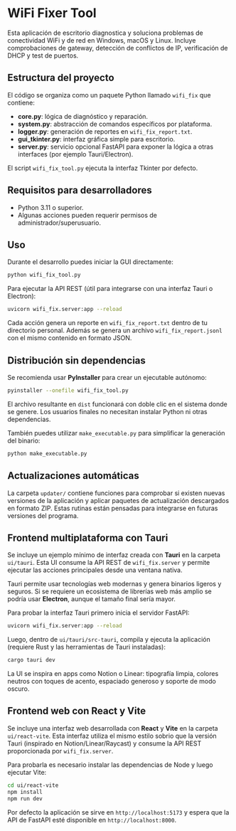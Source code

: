 # WiFi Fixer Tool

Esta aplicación de escritorio diagnostica y soluciona problemas de conectividad WiFi y de red en Windows, macOS y Linux. Incluye comprobaciones de gateway, detección de conflictos de IP, verificación de DHCP y test de puertos.

## Estructura del proyecto

El código se organiza como un paquete Python llamado `wifi_fix` que contiene:

- **core.py**: lógica de diagnóstico y reparación.
- **system.py**: abstracción de comandos específicos por plataforma.
- **logger.py**: generación de reportes en `wifi_fix_report.txt`.
- **gui_tkinter.py**: interfaz gráfica simple para escritorio.
- **server.py**: servicio opcional FastAPI para exponer la lógica a otras interfaces (por ejemplo Tauri/Electron).

El script `wifi_fix_tool.py` ejecuta la interfaz Tkinter por defecto.

## Requisitos para desarrolladores

- Python 3.11 o superior.
- Algunas acciones pueden requerir permisos de administrador/superusuario.

## Uso

Durante el desarrollo puedes iniciar la GUI directamente:

```bash
python wifi_fix_tool.py
```

Para ejecutar la API REST (útil para integrarse con una interfaz Tauri o Electron):

```bash
uvicorn wifi_fix.server:app --reload
```

Cada acción genera un reporte en `wifi_fix_report.txt` dentro de tu directorio personal.
Además se genera un archivo `wifi_fix_report.jsonl` con el mismo contenido en formato JSON.

## Distribución sin dependencias

Se recomienda usar **PyInstaller** para crear un ejecutable autónomo:

```bash
pyinstaller --onefile wifi_fix_tool.py
```

El archivo resultante en `dist` funcionará con doble clic en el sistema donde se genere. Los usuarios finales no necesitan instalar Python ni otras dependencias.

También puedes utilizar `make_executable.py` para simplificar la generación del binario:

```bash
python make_executable.py
```

## Actualizaciones automáticas

La carpeta `updater/` contiene funciones para comprobar si existen nuevas
versiones de la aplicación y aplicar paquetes de actualización descargados en
formato ZIP. Estas rutinas están pensadas para integrarse en futuras versiones
del programa.


## Frontend multiplataforma con Tauri

Se incluye un ejemplo mínimo de interfaz creada con **Tauri** en la carpeta `ui/tauri`.
Esta UI consume la API REST de `wifi_fix.server` y permite ejecutar las acciones
principales desde una ventana nativa.

Tauri permite usar tecnologías web modernas y genera binarios ligeros y seguros.
Si se requiere un ecosistema de librerías web más amplio se podría usar
**Electron**, aunque el tamaño final sería mayor.

Para probar la interfaz Tauri primero inicia el servidor FastAPI:

```bash
uvicorn wifi_fix.server:app --reload
```

Luego, dentro de `ui/tauri/src-tauri`, compila y ejecuta la aplicación
(requiere Rust y las herramientas de Tauri instaladas):

```bash
cargo tauri dev
```

La UI se inspira en apps como Notion o Linear: tipografía limpia, colores
neutros con toques de acento, espaciado generoso y soporte de modo oscuro.

## Frontend web con React y Vite

Se incluye una interfaz web desarrollada con **React** y **Vite** en la carpeta `ui/react-vite`. Esta interfaz utiliza el mismo estilo sobrio que la versión Tauri (inspirado en Notion/Linear/Raycast) y consume la API REST proporcionada por `wifi_fix.server`.

Para probarla es necesario instalar las dependencias de Node y luego ejecutar Vite:

```bash
cd ui/react-vite
npm install
npm run dev
```

Por defecto la aplicación se sirve en `http://localhost:5173` y espera que la API de FastAPI esté disponible en `http://localhost:8000`.
